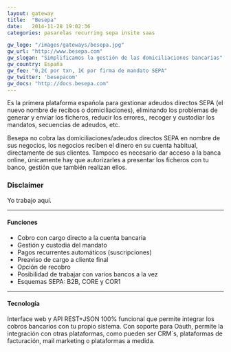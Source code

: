 ```yaml
---
layout: gateway
title:  "Besepa"
date:   2014-11-28 19:02:36
categories: pasarelas recurring sepa insite saas

gw_logo: "/images/gateways/besepa.jpg"
gw_url: "http://www.besepa.com"
gw_slogan: "Simplificamos la gestión de las domiciliaciones bancarias"
gw_country: España
gw_fee: "0,2€ por txn, 1€ por firma de mandato SEPA"
gw_twitter: 'besepacom'
gw_docs: "http://docs.besepa.com"
---
```


Es la primera plataforma española para gestionar adeudos directos SEPA (el nuevo nombre de recibos o domiciliaciones), eliminando los problemas de generar y enviar los ficheros, reducir los errores,, recoger y custodiar los mandatos, secuencias de adeudos, etc. 

Besepa no cobra las domiciliaciones/adeudos directos SEPA en nombre de sus negocios, los negocios reciben el dinero en su cuenta habitual, directamente de sus clientes. Tampoco es necesario dar acceso a la banca online, únicamente hay que autorizarles a presentar los ficheros con tu banco, gestión que también realizan ellos.

<div class="panel panel-success">
  <div class="panel-heading">
    <h3 class="panel-title">Disclaimer
    </h3>
  </div>
  <div class="panel-body">
    Yo trabajo aquí.
  </div>
</div>


-------------

#### Funciones

- Cobro con cargo directo a la cuenta bancaria
- Gestión y custodia del mandato
- Pagos recurrentes automáticos (suscripciones)
- Preaviso de cargo a cliente final
- Opción de recobro
- Posibilidad de trabajar con varios bancos a la vez
- Esquemas SEPA: B2B, CORE y COR1

-------------

#### Tecnología

Interface web y API REST+JSON 100% funcional que permite integrar los cobros bancarios con tu propio sistema.
Con soporte para Oauth, permite la integración con otras plataformas, como pueden ser CRM´s, plataformas de facturación, mail marketing o plataformas a medida.
